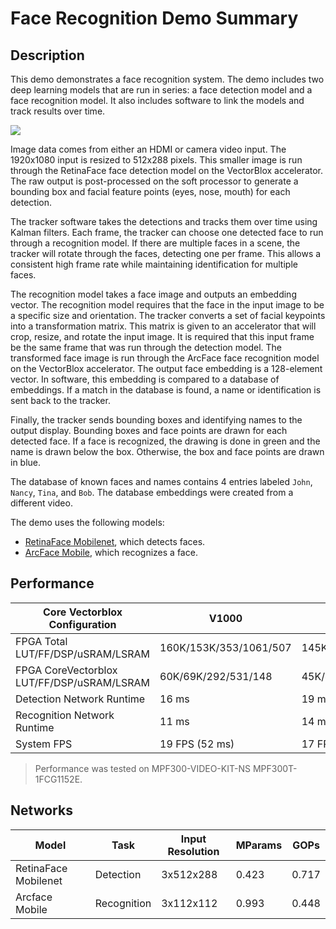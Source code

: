 # Face Recognition Demo Summary

## Description

This demo demonstrates a face recognition system. The demo includes two deep learning models that are run in series: a face detection model and a face recognition model. It also includes software to link the models and track results over time.

![](images/face_demo_functional_diagram.png)

Image data comes from either an HDMI or camera video input. The 1920x1080 input is resized to 512x288 pixels. This smaller image is run through the RetinaFace face detection model on the VectorBlox accelerator. The raw output is post-processed on the soft processor to generate a bounding box and facial feature points (eyes, nose, mouth) for each detection.

The tracker software takes the detections and tracks them over time using Kalman filters. Each frame, the tracker can choose one detected face to run through a recognition model. If there are multiple faces in a scene, the tracker will rotate through the faces, detecting one per frame. This allows a consistent high frame rate while maintaining identification for multiple faces.

The recognition model takes a face image and outputs an embedding vector. The recognition model requires that the face in the input image to be a specific size and orientation. The tracker converts a set of facial keypoints into a transformation matrix. This matrix is given to an accelerator that will crop, resize, and rotate the input image. It is required that this input frame be the same frame that was run through the detection model. The transformed face image is run through the ArcFace face recognition model on the VectorBlox accelerator. The output face embedding is a 128-element vector. In software, this embedding is compared to a database of embeddings. If a match in the database is found, a name or identification is sent back to the tracker.

Finally, the tracker sends bounding boxes and identifying names to the output display. Bounding boxes and face points are drawn for each detected face. If a face is recognized, the drawing is done in green and the name is drawn below the box. Otherwise, the box and face points are drawn in blue.

The database of known faces and names contains 4 entries labeled `John`, `Nancy`, `Tina`, and `Bob`. The database embeddings were created from a different video.

The demo uses the following models:  
- [RetinaFace Mobilenet](https://github.com/Microchip-Vectorblox/VectorBlox-SDK/blob/master/tutorials/pytorch/retinaface.mobilenet/retinaface.mobilenet.sh), which detects faces.  
- [ArcFace Mobile](https://github.com/Microchip-Vectorblox/VectorBlox-SDK/blob/master/tutorials/mxnet/mobilefacenet-arcface/mobilefacenet-arcface.sh), which recognizes a face.  

## Performance

| Core Vectorblox Configuration | V1000 | V500 | V250 |
| --- | --- | --- | --- |
|FPGA Total LUT/FF/DSP/uSRAM/LSRAM | 160K/153K/353/1061/507 | 145K/132K/225/837/443 | 128K/112K/145/726/406 |
| FPGA CoreVectorblox LUT/FF/DSP/uSRAM/LSRAM | 60K/69K/292/531/148 | 45K/48K/164/307/84 | 26K/28K/84/16/47 |
| Detection Network Runtime | 16 ms | 19 ms | 39 ms |
| Recognition Network Runtime | 11 ms | 14 ms | 29 ms |
| System FPS | 19 FPS (52 ms) | 17 FPS (58 ms) | 12 FPS  (83 ms) |

> Performance was tested on MPF300-VIDEO-KIT-NS MPF300T-1FCG1152E.

<div style="page-break-after: always;"></div>

## Networks

| Model | Task | Input Resolution | MParams | GOPs |
| --- | --- | --- | --- | -- |
| RetinaFace Mobilenet  | Detection | 3x512x288 | 0.423 | 0.717 |
| Arcface Mobile | Recognition | 3x112x112 | 0.993 | 0.448 |


